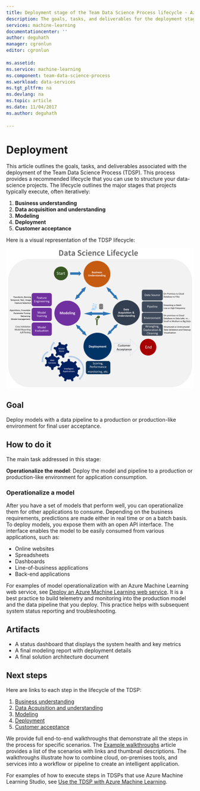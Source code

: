 ```yaml
---
title: Deployment stage of the Team Data Science Process lifecycle - Azure | Microsoft Docs
description: The goals, tasks, and deliverables for the deployment stage of your data-science projects
services: machine-learning
documentationcenter: ''
author: deguhath
manager: cgronlun
editor: cgronlun

ms.assetid: 
ms.service: machine-learning
ms.component: team-data-science-process
ms.workload: data-services
ms.tgt_pltfrm: na
ms.devlang: na
ms.topic: article
ms.date: 11/04/2017
ms.author: deguhath

---
```

# Deployment

This article outlines the goals, tasks, and deliverables associated with the deployment of the Team Data Science Process (TDSP). This process provides a recommended lifecycle that you can use to structure your data-science projects. The lifecycle outlines the major stages that projects typically execute, often iteratively:

   1. **Business understanding**
   2. **Data acquisition and understanding**
   3. **Modeling**
   4. **Deployment**
   5. **Customer acceptance**

Here is a visual representation of the TDSP lifecycle: 

![TDSP lifecycle](./media/lifecycle/tdsp-lifecycle2.png) 


## Goal
Deploy models with a data pipeline to a production or production-like environment for final user acceptance. 

## How to do it
The main task addressed in this stage:

**Operationalize the model**: Deploy the model and pipeline to a production or production-like environment for application consumption.

### Operationalize a model
After you have a set of models that perform well, you can operationalize them for other applications to consume. Depending on the business requirements, predictions are made either in real time or on a batch basis. To deploy models, you expose them with an open API interface. The interface enables the model to be easily consumed from various applications, such as:

   * Online websites
   * Spreadsheets 
   * Dashboards
   * Line-of-business applications 
   * Back-end applications 

For examples of model operationalization with an Azure Machine Learning web service, see [Deploy an Azure Machine Learning web service](../studio/publish-a-machine-learning-web-service.md). It is a best practice to build telemetry and monitoring into the production model and the data pipeline that you deploy. This practice helps with subsequent system status reporting and troubleshooting.  

## Artifacts

* A status dashboard that displays the system health and key metrics
* A final modeling report with deployment details
* A final solution architecture document


## Next steps

Here are links to each step in the lifecycle of the TDSP:

   1. [Business understanding](lifecycle-business-understanding.md)
   2. [Data Acquisition and understanding](lifecycle-data.md)
   3. [Modeling](lifecycle-modeling.md)
   4. [Deployment](lifecycle-deployment.md)
   5. [Customer acceptance](lifecycle-acceptance.md)

We provide full end-to-end walkthroughs that demonstrate all the steps in the process for specific scenarios. The [Example walkthroughs](walkthroughs.md) article provides a list of the scenarios with links and thumbnail descriptions. The walkthroughs illustrate how to combine cloud, on-premises tools, and services into a workflow or pipeline to create an intelligent application. 

For examples of how to execute steps in TDSPs that use Azure Machine Learning Studio, see [Use the TDSP with Azure Machine Learning](https://aka.ms/datascienceprocess).
